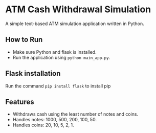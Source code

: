 # ATM Cash Withdrawal Simulation

A simple text-based ATM simulation application written in Python.

## How to Run
- Make sure Python and flask is installed.
- Run the application using `python main_app.py`.

## Flask installation
Run the command `pip install flask` to install pip

## Features
- Withdraws cash using the least number of notes and coins.
- Handles notes: 1000, 500, 200, 100, 50.
- Handles coins: 20, 10, 5, 2, 1.

